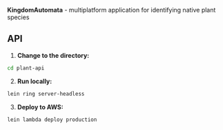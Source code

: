 **KingdomAutomata** - multiplatform application for identifying native plant species

## API
1. **Change to the directory:**
```bash
cd plant-api
```

2. **Run locally:**
```bash
lein ring server-headless
```

3. **Deploy to AWS:**
```bash
lein lambda deploy production
```
